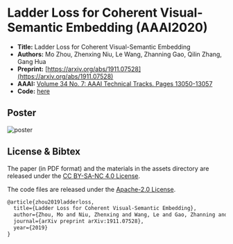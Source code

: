 # Ladder Loss for Coherent Visual-Semantic Embedding (AAAI2020)

* **Title:** Ladder Loss for Coherent Visual-Semantic Embedding
* **Authors:** Mo Zhou, Zhenxing Niu, Le Wang, Zhanning Gao, Qilin Zhang, Gang Hua
* **Preprint:** [https://arxiv.org/abs/1911.07528](https://arxiv.org/abs/1911.07528)
* **AAAI:** [Volume 34 No. 7: AAAI Technical Tracks. Pages 13050-13057](https://aaai.org/ojs/index.php/AAAI/article/view/7006)
* **Code:** [here](Code/)

## Poster

![poster](assets/ladderloss-poster-96dpi.png)

## License & Bibtex

The paper (in PDF format) and the materials in the assets
directory are released under the
[CC BY-SA-NC 4.0 License](https://creativecommons.org/licenses/by-nc-sa/4.0/).

The code files are released under the [Apache-2.0 License](https://www.apache.org/licenses/LICENSE-2.0).

```latex
@article{zhou2019ladderloss,
  title={Ladder Loss for Coherent Visual-Semantic Embedding},
  author={Zhou, Mo and Niu, Zhenxing and Wang, Le and Gao, Zhanning and Zhang, Qilin and Hua, Gang},
  journal={arXiv preprint arXiv:1911.07528},
  year={2019}
}
```
